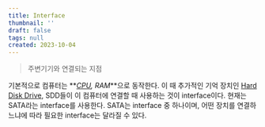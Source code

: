 ```yaml
---
title: Interface
thumbnail: ''
draft: false
tags: null
created: 2023-10-04
---
```



 > 
 > 주변기기와 연결되는 지점

기본적으로 컴퓨터는 \*\**[CPU](CPU.md), RAM*\*\*으로 동작한다. 이 때 추가적인 기억 장치인 [Hard Disk Drive](Hard%20Disk%20Drive.md), SDD들이 이 컴퓨터에 연결할 때 사용하는 것이 interface이다. 현재는 SATA라는 interface를 사용한다. SATA는 interface 중 하나이며, 어떤 장치를 연결하느냐에 따라 필요한 interface는 달라질 수 있다.
